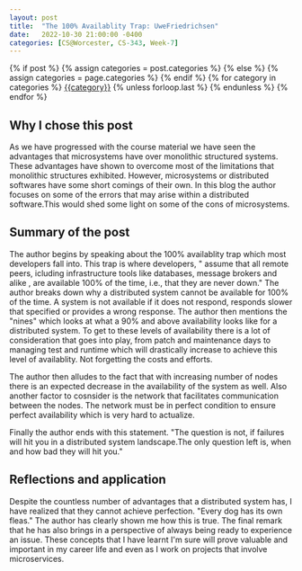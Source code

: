 ```yaml
---
layout: post
title:  "The 100% Availablity Trap: UweFriedrichsen"
date:   2022-10-30 21:00:00 -0400
categories: [CS@Worcester, CS-343, Week-7]
---
```

<div class="post-categories">
  {% if post %}
    {% assign categories = post.categories %}
  {% else %}
    {% assign categories = page.categories %}
  {% endif %}
  {% for category in categories %}
  <a href="{{site.baseurl}}/categories/#{{category|slugize}}">{{category}}</a>
  {% unless forloop.last %}&nbsp;{% endunless %}
  {% endfor %}
</div>

## Why I chose this post 
As we have progressed with the course material we have seen the advantages that microsystems have over monolithic structured systems. These advantages have shown to overcome most of the limitations that monolithic structures exhibited. However, microsystems or distributed softwares have some short comings of their own. In this blog the author focuses on some of the errors that may arise within a distributed software.This would shed some light on some of the cons of microsystems.

## Summary of the post
The author begins by speaking about the 100% availablity trap which most developers fall into. This trap is where developers, " assume that all remote peers, icluding infrastructure tools like databases, message brokers and alike , are available 100% of the time, i.e., that they are never down." The author breaks down why a distributed system cannot be available for 100% of the time. A system is not available if it does not respond, responds slower that specified or provides a wrong response. The author then mentions the "nines" which looks at what a 90% and above availability looks like for a distributed system. To get to these levels of availability there is a lot of consideration that goes into play, from patch and maintenance days to managing test and runtime which will drastically increase to achieve this level of availablity. Not forgetting the costs and efforts.

The author then alludes to the fact that with increasing number of nodes there is an expected decrease in the availability of the system as well. Also another factor to cosnsider is the network that facilitates communication between the nodes. The network must be in perfect condition to ensure perfect availability which is very hard to actualize.

Finally the author ends with this statement. "The question is not, if failures will hit you in a distributed system landscape.The only question left is, when and how bad they will hit you."

## Reflections and application 
Despite the countless number of advantages that a distributed system has, I have realized that they cannot achieve perfection. "Every dog has its own fleas." The author has clearly shown me how this is true. The final remark that he has also brings in a perspective of always being ready to experience an issue. These concepts that I have learnt I'm sure will prove valuable and important in my career life and even as I work on projects that involve microservices.
